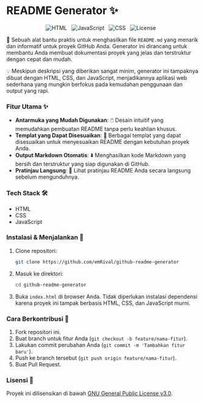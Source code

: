 # README Generator ✨

<p align="center">
  <img style="margin-right: 8px;" src="https://img.shields.io/badge/Language-HTML-orange.svg" alt="HTML">
  <img style="margin-right: 8px;" src="https://img.shields.io/badge/JavaScript-yellow.svg" alt="JavaScript">
  <img style="margin-right: 8px;" src="https://img.shields.io/badge/CSS-blue.svg" alt="CSS">
  <img style="margin-right: 8px;" src="https://img.shields.io/badge/License-GPLv3-green.svg" alt="License">
</p>

📝 Sebuah alat bantu praktis untuk menghasilkan file `README.md` yang menarik dan informatif untuk proyek GitHub Anda. Generator ini dirancang untuk membantu Anda membuat dokumentasi proyek yang jelas dan terstruktur dengan cepat dan mudah.

💡 Meskipun deskripsi yang diberikan sangat minim, generator ini tampaknya dibuat dengan HTML, CSS, dan JavaScript, menjadikannya aplikasi web sederhana yang mungkin berfokus pada kemudahan penggunaan dan output yang rapi.

### Fitur Utama ✨

*   **Antarmuka yang Mudah Digunakan**: 🖱️ Desain intuitif yang memudahkan pembuatan README tanpa perlu keahlian khusus.
*   **Templat yang Dapat Disesuaikan**: 🎨 Berbagai templat yang dapat disesuaikan untuk menyesuaikan README dengan kebutuhan proyek Anda.
*   **Output Markdown Otomatis**: ⬇️ Menghasilkan kode Markdown yang bersih dan terstruktur yang siap digunakan di GitHub.
*   **Pratinjau Langsung**: 👀 Lihat pratinjau README Anda secara langsung sebelum mengunduhnya.

### Tech Stack 🛠️

*   HTML
*   CSS
*   JavaScript

### Instalasi & Menjalankan 🚀

1.  Clone repositori:
    ```bash
    git clone https://github.com/emRival/github-readme-generator
    ```
2.  Masuk ke direktori:
    ```bash
    cd github-readme-generator
    ```
3.  Buka `index.html` di browser Anda. Tidak diperlukan instalasi dependensi karena proyek ini tampak berbasis HTML, CSS, dan JavaScript murni.

### Cara Berkontribusi 🤝

1.  Fork repositori ini.
2.  Buat branch untuk fitur Anda (`git checkout -b feature/nama-fitur`).
3.  Lakukan commit perubahan Anda (`git commit -m 'Tambahkan fitur baru'`).
4.  Push ke branch tersebut (`git push origin feature/nama-fitur`).
5.  Buat Pull Request.

### Lisensi 📄

Proyek ini dilisensikan di bawah [GNU General Public License v3.0](https://www.gnu.org/licenses/gpl-3.0.en.html).
